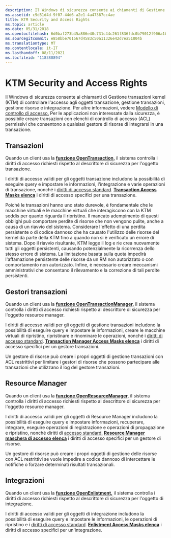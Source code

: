 ```yaml
---
description: Il Windows di sicurezza consente ai chiamanti di Gestione transazioni kernel (KTM) di controllare l'accesso agli oggetti transazione, gestione transazioni, gestione risorse e integrazione.
ms.assetid: c9d51d4d-9f07-44d6-a2e1-4a47367cc4ae
title: KTM Security and Access Rights
ms.topic: article
ms.date: 05/31/2018
ms.openlocfilehash: 6d0baf273b45a886e40c731c44c261f836fdc0b79012f906a1b4adfe07083be8
ms.sourcegitcommit: e858bbe701567d4583c50a11326e42d7ea51804b
ms.translationtype: MT
ms.contentlocale: it-IT
ms.lasthandoff: 08/11/2021
ms.locfileid: "118388894"
---
```

# <a name="ktm-security-and-access-rights"></a>KTM Security and Access Rights

Il Windows di sicurezza consente ai chiamanti di Gestione transazioni kernel (KTM) di controllare l'accesso agli oggetti transazione, gestione transazioni, gestione risorse e integrazione. Per altre informazioni, vedere [Modello di controllo di accesso.](/windows/desktop/SecAuthZ/access-control-model) Per le applicazioni non interessate dalla sicurezza, è possibile creare transazioni con elenchi di controllo di accesso (ACL) permissivi che consentono a qualsiasi gestore di risorse di integrarsi in una transazione.

## <a name="transactions"></a>Transazioni

Quando un client usa la [**funzione OpenTransaction,**](/windows/desktop/api/Ktmw32/nf-ktmw32-opentransaction) il sistema controlla i diritti di accesso richiesti rispetto al descrittore di sicurezza per l'oggetto transazione.

I diritti di accesso validi per gli oggetti transazione includono la possibilità di eseguire query e impostare le informazioni, l'integrazione e varie operazioni di transazione, nonché i [diritti di accesso standard](/windows/desktop/SecAuthZ/standard-access-rights). [**Transaction Access Masks elenca**](transaction-access-masks.md) i diritti di accesso specifici per una transazione.

Poiché le transazioni hanno uno stato durevole, è fondamentale che le macchine virtuali e le macchine virtuali che interagiscono con la KTM soddis per quanto riguarda il ripristino. Il mancato adempimento di questi obblighi può comportare perdite di risorse che non vengono pulite, anche a causa di un riavvio del sistema. Considerare l'effetto di una perdita persistente o di codice dannoso che ha causato l'utilizzo delle risorse del kernel da parte della KTM fino a quando non si è verificato un errore di sistema. Dopo il riavvio risultante, KTM legge il log e rie crea nuovamente tutti gli oggetti persistenti, causando potenzialmente la ricorrenza dello stesso errore di sistema. La limitazione basata sulla quota impedirà l'affamazione persistente delle risorse da un RM non autorizzato o con comportamento non autorizzato. Infine, è necessario creare meccanismi amministrativi che consentano il rilevamento e la correzione di tali perdite persistenti.

## <a name="transaction-managers"></a>Gestori transazioni

Quando un client usa la [**funzione OpenTransactionManager,**](/windows/desktop/api/Ktmw32/nf-ktmw32-opentransactionmanager) il sistema controlla i diritti di accesso richiesti rispetto al descrittore di sicurezza per l'oggetto resource manager.

I diritti di accesso validi per gli oggetti di gestione transazioni includono la possibilità di eseguire query e impostare le informazioni, creare le macchine virtuali di ripristino, ripristinare e rinominare le operazioni, nonché i [diritti di accesso standard](/windows/desktop/SecAuthZ/standard-access-rights). [**Transaction Manager Access Masks elenca**](transaction-manager-access-masks.md) i diritti di accesso specifici per un gestore transazioni.

Un gestore di risorse può creare i propri oggetti di gestione transazioni con ACL restrittivi per limitare i gestori di risorse che possono partecipare alle transazioni che utilizzano il log del gestore transazioni.

## <a name="resource-managers"></a>Resource Manager

Quando un client usa la [**funzione OpenResourceManager,**](/windows/desktop/api/Ktmw32/nf-ktmw32-openresourcemanager) il sistema controlla i diritti di accesso richiesti rispetto al descrittore di sicurezza per l'oggetto resource manager.

I diritti di accesso validi per gli oggetti di Resource Manager includono la possibilità di eseguire query e impostare informazioni, recuperare, integrare, eseguire operazioni di registrazione e operazioni di propagazione e ripristino, nonché diritti di [accesso standard.](/windows/desktop/SecAuthZ/standard-access-rights) [**Resource Manager maschera di accesso elenca**](resource-manager-access-masks.md) i diritti di accesso specifici per un gestore di risorse.

Un gestore di risorse può creare i propri oggetti di gestione delle risorse con ACL restrittivi se vuole impedire a codice dannoso di intercettare le notifiche o forzare determinati risultati transazionali.

## <a name="enlistments"></a>Integrazioni

Quando un client usa la [**funzione OpenEnlistment,**](/windows/desktop/api/Ktmw32/nf-ktmw32-openenlistment) il sistema controlla i diritti di accesso richiesti rispetto al descrittore di sicurezza per l'oggetto di integrazione.

I diritti di accesso validi per gli oggetti di integrazione includono la possibilità di eseguire query e impostare le informazioni, le operazioni di ripristino e i [diritti di accesso standard](/windows/desktop/SecAuthZ/standard-access-rights). [**Enlistment Access Masks elenca**](enlistment-access-masks.md) i diritti di accesso specifici per un'integrazione.

 

 
